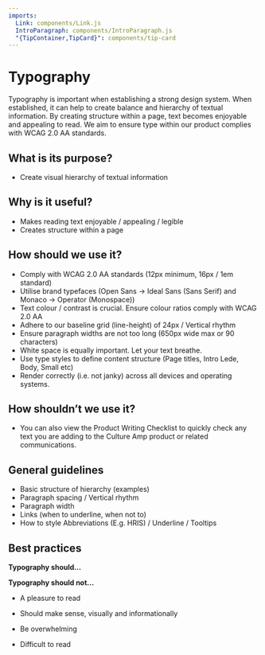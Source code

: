 ```yaml
---
imports:
  Link: components/Link.js
  IntroParagraph: components/IntroParagraph.js
  "{TipContainer,TipCard}": components/tip-card
---
```


# Typography

<IntroParagraph>

Typography is important when establishing a strong design system. When established, it can help to create balance and hierarchy of textual information. By creating structure within a page, text becomes enjoyable and appealing to read. We aim to ensure type within our product complies with WCAG 2.0 AA standards.

</IntroParagraph>

## What is its purpose?

* Create visual hierarchy of textual information

## Why is it useful?

* Makes reading text enjoyable / appealing / legible
* Creates structure within a page

## How should we use it?

* Comply with WCAG 2.0 AA standards (12px minimum, 16px / 1em standard)
* Utilise brand typefaces (Open Sans → Ideal Sans (Sans Serif) and Monaco → Operator (Monospace))
* Text colour / contrast is crucial. Ensure colour ratios comply with WCAG 2.0 AA
* Adhere to our baseline grid (line-height) of 24px / Vertical rhythm
* Ensure paragraph widths are not too long (650px wide max or 90 characters)
* White space is equally important. Let your text breathe.
* Use type styles to define content structure (Page titles, Intro Lede, Body, Small etc)
* Render correctly (i.e. not janky) across all devices and operating systems.

## How shouldn’t we use it?

* You can also view the <Link to='/language/checklist'>Product Writing Checklist</Link> to quickly check any text you are adding to the Culture Amp product or related communications.

## General guidelines

* Basic structure of hierarchy (examples)
* Paragraph spacing / Vertical rhythm
* Paragraph width
* Links (when to underline, when not to)
* How to style Abbreviations (E.g. HRIS) / Underline / Tooltips

## Best practices

**Typography should…**

**Typography should not…**

<TipContainer>
<TipCard title="Typography should…" type="tip">

* A pleasure to read

* Should make sense, visually and informationally

</TipCard>
<TipCard title="Typography should not…" type="warning">

* Be overwhelming

* Difficult to read

</TipCard>
</TipContainer>
